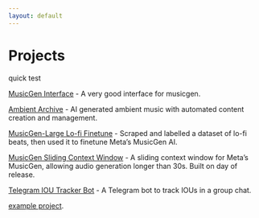 ```yaml
---
layout: default
---
```


# Projects

quick test

[MusicGen Interface](./projects/musicgen-interface.html) - A very good interface for musicgen.

[Ambient Archive](./projects/ambient-archive.html) - AI generated ambient music with automated content creation and management.

[MusicGen-Large Lo-fi Finetune](./projects/musicgen-finetunes.html) - Scraped and labelled a dataset of lo-fi beats, then used it to finetune Meta’s MusicGen AI.

[MusicGen Sliding Context Window](./projects/musicgen-context.html) - A sliding context window for Meta’s MusicGen, allowing audio generation longer than 30s. Built on day of release.

[Telegram IOU Tracker Bot](./projects/telegram-bot.html) - A Telegram bot to track IOUs in a group chat.


[example project](./projects/example.html).
